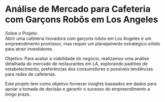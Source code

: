 # Análise de Mercado para Cafeteria com Garçons Robôs em Los Angeles

Sobre o Projeto:<br />
Abrir uma cafeteria inovadora com garçons robôs em Los Angeles é um empreendimento promissor, mas requer um planejamento estratégico sólido para atrair investidores. 

Objetivo:
Para avaliar a viabilidade do negócio, realizamos uma análise detalhada do mercado de restaurantes em LA, explorando padrões de estabelecimento, preferências dos consumidores e possíveis tendências para redes de cafeterias.

Este projeto tem como objetivo fornecer insights baseados em dados para apoiar a tomada de decisão e garantir o sucesso do empreendimento a longo prazo.
